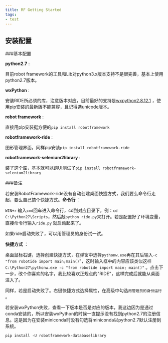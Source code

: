 ```yaml
---
title: RF Getting Started
tags:
- test
---
```

## 安装配置

###基本配置

**python2.7** :

目前robot framework的工具和Lib对python3.x版本支持不是很完善，基本上使用python2.7版本。

**wxPython** :

安装RIDE所必须的库，注意版本对应，目前最好的支持是[wxpython2.8.12.1](https://sourceforge.net/projects/wxpython/files/wxPython/2.8.12.1/) ，使用pip安装的最新版不能兼容，且记得选unicode版本。

<!--more-->

**robot framework** :

直接用pip安装挺方便的`pip install robotframework`

**robotframework-ride** :

图形管理界面，同样pip安装`pip install robotframework-ride `

**robotframework-selenium2library** :

装了这个库，基本就可以跑UI测试了`pip install robotframework-selenium2library`



###备注

若安装RobotFramework-ride没有自动创建桌面快捷方式，我们要么命令行走起，要么自己搞个快捷方式。**命令行** ：

`WIN+r` 输入`cmd`回车进入命令行，cd到对应目录下，例：`cd C:\Python27\Scripts`，然后敲`python ride.py`来打开。若是配置好了环境变量，直接命令行输入`ride.py` 就启动起来了。

如果ride启动失败了，可以用管理员的身份试一试。

**快捷方式** ：

桌面鼠标右键，选择创建快捷方式，在弹窗中选择`pythonw.exe`再在其后输入`-c "from robotide import main;main()`"，这时输入框中的内容应该类似这样`C:\Python27\pythonw.exe -c "from robotide import main; main()"` 。点击下一步，改个你喜欢的名字，我比较喜欢正规点的"RIDE"，这样完成后就能从桌面进入了。

同样，若是启动失败了。右键快捷方式选择属性，在高级中勾选`用管理员的身份运行` 。

若安装wxPython失败，查看一下版本是否是对应的版本，我这边因为是通过conda安装的，所以安装wxPython的时候一直提示没有找到python2.7的注册信息。这是因为在安装miniconda时没有勾选将miniconda以python2.7默认注册到系统。



```shell
pip install -U robotframework-databaselibrary
```
